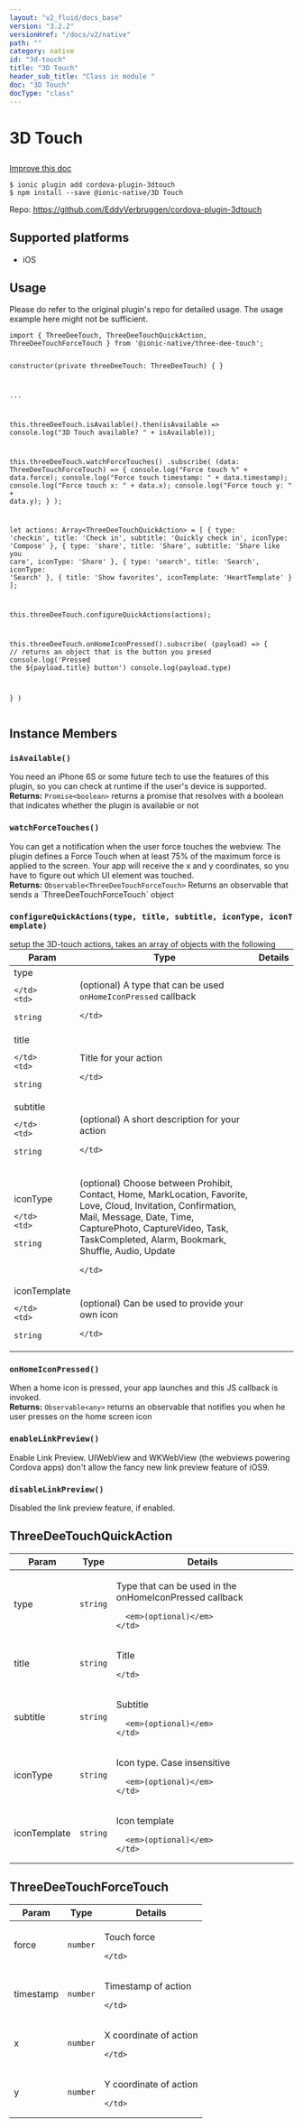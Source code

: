 ```yaml
---
layout: "v2_fluid/docs_base"
version: "3.2.2"
versionHref: "/docs/v2/native"
path: ""
category: native
id: "3d-touch"
title: "3D Touch"
header_sub_title: "Class in module "
doc: "3D Touch"
docType: "class"
---
```








<h1 class="api-title">
  
  3D Touch
  

  

  </h1>

<a class="improve-v2-docs" href="http://github.com/driftyco/ionic-native/edit/master/src/@ionic-native/plugins/three-dee-touch/index.ts#L58">
  Improve this doc
</a>



<!-- decorators -->





<pre><code>$ ionic plugin add cordova-plugin-3dtouch
$ npm install --save @ionic-native/3D Touch
</code></pre>
<p>Repo:
  <a href="https://github.com/EddyVerbruggen/cordova-plugin-3dtouch">
    https://github.com/EddyVerbruggen/cordova-plugin-3dtouch
  </a>
</p>

<!-- description -->



<!-- @platforms tag -->
<h2>Supported platforms</h2>

<ul>
  <li>iOS</li>
</ul>

<!-- @platforms tag end -->


<!-- if doc.decorators -->

<!-- @usage tag -->

<h2>Usage</h2>

<p>Please do refer to the original plugin&#39;s repo for detailed usage. The usage example here might not be sufficient.</p>
<pre><code>import { ThreeDeeTouch, ThreeDeeTouchQuickAction, ThreeDeeTouchForceTouch } from &#39;@ionic-native/three-dee-touch&#39;;

constructor(private threeDeeTouch: ThreeDeeTouch) { }

...

this.threeDeeTouch.isAvailable().then(isAvailable =&gt; console.log(&quot;3D Touch available? &quot; + isAvailable));

this.threeDeeTouch.watchForceTouches()
  .subscribe(
    (data: ThreeDeeTouchForceTouch) =&gt; {
      console.log(&quot;Force touch %&quot; + data.force);
      console.log(&quot;Force touch timestamp: &quot; + data.timestamp);
      console.log(&quot;Force touch x: &quot; + data.x);
      console.log(&quot;Force touch y: &quot; + data.y);
    }
  );


let actions: Array&lt;ThreeDeeTouchQuickAction&gt; = [
  {
    type: &#39;checkin&#39;,
    title: &#39;Check in&#39;,
    subtitle: &#39;Quickly check in&#39;,
    iconType: &#39;Compose&#39;
  },
  {
    type: &#39;share&#39;,
    title: &#39;Share&#39;,
    subtitle: &#39;Share like you care&#39;,
    iconType: &#39;Share&#39;
  },
  {
    type: &#39;search&#39;,
    title: &#39;Search&#39;,
    iconType: &#39;Search&#39;
  },
  {
    title: &#39;Show favorites&#39;,
    iconTemplate: &#39;HeartTemplate&#39;
  }
];

this.threeDeeTouch.configureQuickActions(actions);

this.threeDeeTouch.onHomeIconPressed().subscribe(
 (payload) =&gt; {
   // returns an object that is the button you presed
   console.log(&#39;Pressed the ${payload.title} button&#39;)
   console.log(payload.type)

 }
)
</code></pre>




<!-- @property tags -->




<!-- methods on the class -->

<h2>Instance Members</h2>
<div id="isAvailable"></div>
<h3>
  <code>isAvailable()</code>
  

</h3>
You need an iPhone 6S or some future tech to use the features of this plugin, so you can check at runtime if the user's device is supported.


<div class="return-value" markdown="1">
  <i class="icon ion-arrow-return-left"></i>
  <b>Returns:</b> 
<code>Promise&lt;boolean&gt;</code> returns a promise that resolves with a boolean that indicates whether the plugin is available or not
</div><div id="watchForceTouches"></div>
<h3>
  <code>watchForceTouches()</code>
  

</h3>
You can get a notification when the user force touches the webview. The plugin defines a Force Touch when at least 75% of the maximum force is applied to the screen. Your app will receive the x and y coordinates, so you have to figure out which UI element was touched.


<div class="return-value" markdown="1">
  <i class="icon ion-arrow-return-left"></i>
  <b>Returns:</b> 
<code>Observable&lt;ThreeDeeTouchForceTouch&gt;</code> Returns an observable that sends a `ThreeDeeTouchForceTouch` object
</div><div id="configureQuickActions"></div>
<h3>
  <code>configureQuickActions(type,&nbsp;title,&nbsp;subtitle,&nbsp;iconType,&nbsp;iconTemplate)</code>
  

</h3>
setup the 3D-touch actions, takes an array of objects with the following
<table class="table param-table" style="margin:0;">
  <thead>
  <tr>
    <th>Param</th>
    <th>Type</th>
    <th>Details</th>
  </tr>
  </thead>
  <tbody>
  
  <tr>
    <td>
      type
      
    </td>
    <td>
      
<code>string</code>
    </td>
    <td>
      <p>(optional) A type that can be used <code>onHomeIconPressed</code> callback</p>

      
    </td>
  </tr>
  
  <tr>
    <td>
      title
      
    </td>
    <td>
      
<code>string</code>
    </td>
    <td>
      <p>Title for your action</p>

      
    </td>
  </tr>
  
  <tr>
    <td>
      subtitle
      
    </td>
    <td>
      
<code>string</code>
    </td>
    <td>
      <p>(optional) A short description for your action</p>

      
    </td>
  </tr>
  
  <tr>
    <td>
      iconType
      
    </td>
    <td>
      
<code>string</code>
    </td>
    <td>
      <p>(optional) Choose between Prohibit, Contact, Home, MarkLocation, Favorite, Love, Cloud, Invitation, Confirmation, Mail, Message, Date, Time, CapturePhoto, CaptureVideo, Task, TaskCompleted, Alarm, Bookmark, Shuffle, Audio, Update</p>

      
    </td>
  </tr>
  
  <tr>
    <td>
      iconTemplate
      
    </td>
    <td>
      
<code>string</code>
    </td>
    <td>
      <p>(optional) Can be used to provide your own icon</p>

      
    </td>
  </tr>
  
  </tbody>
</table>

<div id="onHomeIconPressed"></div>
<h3>
  <code>onHomeIconPressed()</code>
  

</h3>
When a home icon is pressed, your app launches and this JS callback is invoked.


<div class="return-value" markdown="1">
  <i class="icon ion-arrow-return-left"></i>
  <b>Returns:</b> 
<code>Observable&lt;any&gt;</code> returns an observable that notifies you when he user presses on the home screen icon
</div><div id="enableLinkPreview"></div>
<h3>
  <code>enableLinkPreview()</code>
  

</h3>
Enable Link Preview.
UIWebView and WKWebView (the webviews powering Cordova apps) don't allow the fancy new link preview feature of iOS9.



<div id="disableLinkPreview"></div>
<h3>
  <code>disableLinkPreview()</code>
  

</h3>
Disabled the link preview feature, if enabled.







<!-- other classes -->

<!-- end other classes -->

<!-- interfaces -->

<!--<h2><a class="anchor" name="interfaces" href="#interfaces"></a>Interfaces</h2>-->


<h2><a class="anchor" name="ThreeDeeTouchQuickAction" href="#ThreeDeeTouchQuickAction"></a>ThreeDeeTouchQuickAction</h2>


<table class="table param-table" style="margin:0;">
  <thead>
  <tr>
    <th>Param</th>
    <th>Type</th>
    <th>Details</th>
  </tr>
  </thead>
  <tbody>
  
  <tr>
    <td>
      type
    </td>
    <td>
      <code>string</code>
    </td>
    <td>
      <p>Type that can be used in the onHomeIconPressed callback</p>

      <em>(optional)</em>
    </td>
  </tr>
  
  <tr>
    <td>
      title
    </td>
    <td>
      <code>string</code>
    </td>
    <td>
      <p>Title</p>

      
    </td>
  </tr>
  
  <tr>
    <td>
      subtitle
    </td>
    <td>
      <code>string</code>
    </td>
    <td>
      <p>Subtitle</p>

      <em>(optional)</em>
    </td>
  </tr>
  
  <tr>
    <td>
      iconType
    </td>
    <td>
      <code>string</code>
    </td>
    <td>
      <p>Icon type. Case insensitive</p>

      <em>(optional)</em>
    </td>
  </tr>
  
  <tr>
    <td>
      iconTemplate
    </td>
    <td>
      <code>string</code>
    </td>
    <td>
      <p>Icon template</p>

      <em>(optional)</em>
    </td>
  </tr>
  
  </tbody>
</table>




<h2><a class="anchor" name="ThreeDeeTouchForceTouch" href="#ThreeDeeTouchForceTouch"></a>ThreeDeeTouchForceTouch</h2>


<table class="table param-table" style="margin:0;">
  <thead>
  <tr>
    <th>Param</th>
    <th>Type</th>
    <th>Details</th>
  </tr>
  </thead>
  <tbody>
  
  <tr>
    <td>
      force
    </td>
    <td>
      <code>number</code>
    </td>
    <td>
      <p>Touch force</p>

      
    </td>
  </tr>
  
  <tr>
    <td>
      timestamp
    </td>
    <td>
      <code>number</code>
    </td>
    <td>
      <p>Timestamp of action</p>

      
    </td>
  </tr>
  
  <tr>
    <td>
      x
    </td>
    <td>
      <code>number</code>
    </td>
    <td>
      <p>X coordinate of action</p>

      
    </td>
  </tr>
  
  <tr>
    <td>
      y
    </td>
    <td>
      <code>number</code>
    </td>
    <td>
      <p>Y coordinate of action</p>

      
    </td>
  </tr>
  
  </tbody>
</table>





<!-- end interfaces -->

<!-- related link --><!-- end content block -->


<!-- end body block -->

